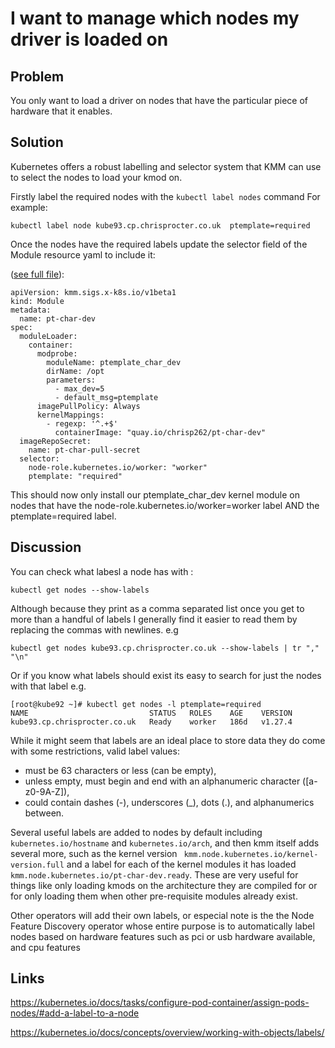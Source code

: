 # I want to manage which nodes my driver is loaded on

## Problem

You only want to load a driver on nodes that have the particular piece of hardware that it enables.

## Solution 

Kubernetes offers a robust labelling and selector system that KMM can use to select the nodes to load your kmod on.

Firstly label the required nodes with the `kubectl label nodes` command
For example:

```
kubectl label node kube93.cp.chrisprocter.co.uk  ptemplate=required
```

Once the nodes have the required labels update the selector field of the Module resource yaml to include it:

([see full file](node_selectors.yaml)):
```
apiVersion: kmm.sigs.x-k8s.io/v1beta1
kind: Module
metadata:
  name: pt-char-dev
spec:
  moduleLoader:
    container:
      modprobe:
        moduleName: ptemplate_char_dev
        dirName: /opt
        parameters:
          - max_dev=5
          - default_msg=ptemplate
      imagePullPolicy: Always
      kernelMappings:
        - regexp: '^.+$'
          containerImage: "quay.io/chrisp262/pt-char-dev"
  imageRepoSecret:
    name: pt-char-pull-secret
  selector:
    node-role.kubernetes.io/worker: "worker"
    ptemplate: "required"
```

This should now only install our ptemplate_char_dev kernel module on nodes that have the       node-role.kubernetes.io/worker=worker label AND the ptemplate=required label.


## Discussion

You can check what labesl a node has with :

```
kubectl get nodes --show-labels
```

Although because they print as a comma separated list once you get to more than a handful of labels I generally find it easier to read them by replacing the commas with newlines. e.g

```
kubectl get nodes kube93.cp.chrisprocter.co.uk --show-labels | tr "," "\n" 
```

Or if you know what labels should exist its easy to search for just the nodes with that label e.g.

```
[root@kube92 ~]# kubectl get nodes -l ptemplate=required
NAME                           STATUS   ROLES    AGE    VERSION
kube93.cp.chrisprocter.co.uk   Ready    worker   186d   v1.27.4
```

While it might seem that labels are an ideal place to store data they do come with some restrictions, valid label values:

*   must be 63 characters or less (can be empty),
*    unless empty, must begin and end with an alphanumeric character ([a-z0-9A-Z]),
*   could contain dashes (-), underscores (_), dots (.), and alphanumerics between.



Several useful labels are added to nodes by default including `kubernetes.io/hostname` and `kubernetes.io/arch`, and then kmm itself adds several more, such as the kernel version `
kmm.node.kubernetes.io/kernel-version.full` and a label for each of the kernel modules it has loaded `kmm.node.kubernetes.io/pt-char-dev.ready`.  These are very useful for things like only loading kmods on the architecture they are compiled for or for only loading them when other pre-requisite modules already exist.

Other operators will add their own labels, or especial note is the the Node Feature Discovery operator whose entire purpose is to automatically label nodes based on hardware features such as pci or usb hardware available, and cpu features



## Links

https://kubernetes.io/docs/tasks/configure-pod-container/assign-pods-nodes/#add-a-label-to-a-node

https://kubernetes.io/docs/concepts/overview/working-with-objects/labels/
